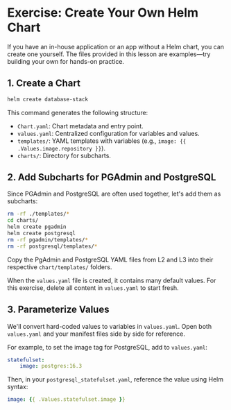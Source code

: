 # Exercise: Create Your Own Helm Chart

If you have an in-house application or an app without a Helm chart, you can create one yourself. The files provided in this lesson are examples—try building your own for hands-on practice.

## 1. Create a Chart

```sh
helm create database-stack
```

This command generates the following structure:

- `Chart.yaml`: Chart metadata and entry point.
- `values.yaml`: Centralized configuration for variables and values.
- `templates/`: YAML templates with variables (e.g., `image: {{ .Values.image.repository }}`).
- `charts/`: Directory for subcharts.

## 2. Add Subcharts for PGAdmin and PostgreSQL

Since PGAdmin and PostgreSQL are often used together, let's add them as subcharts:

```sh
rm -rf ./templates/*
cd charts/
helm create pgadmin
helm create postgresql
rm -rf pgadmin/templates/*
rm -rf postgresql/templates/*
```

Copy the PgAdmin and PostgreSQL YAML files from L2 and L3 into their respective `chart/templates/` folders.

When the `values.yaml` file is created, it contains many default values. For this exercise, delete all content in `values.yaml` to start fresh.

## 3. Parameterize Values

We'll convert hard-coded values to variables in `values.yaml`. Open both `values.yaml` and your manifest files side by side for reference.

For example, to set the image tag for PostgreSQL, add to `values.yaml`:

```yaml
statefulset:
    image: postgres:16.3
```

Then, in your `postgresql_statefulset.yaml`, reference the value using Helm syntax:

```yaml
image: {{ .Values.statefulset.image }}
```